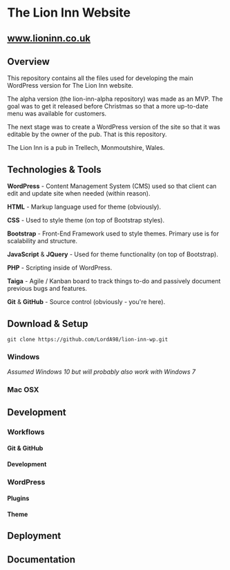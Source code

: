 # The Lion Inn Website
## www.lioninn.co.uk

## Overview

This repository contains all the files used for developing the main WordPress version for The Lion Inn website.  

The alpha version (the lion-inn-alpha repository) was made as an MVP.  The goal was to get it released before Christmas so that a more up-to-date menu was available for customers.

The next stage was to create a WordPress version of the site so that it was editable by the owner of the pub.  That is this repository.  

The Lion Inn is a pub in Trellech, Monmoutshire, Wales.

## Technologies & Tools

__WordPress__ - Content Management System (CMS) used so that client can edit and update site when needed (within reason).

__HTML__ - Markup language used for theme (obviously).

__CSS__ - Used to style theme (on top of Bootstrap styles).

__Bootstrap__ - Front-End Framework used to style themes.  Primary use is for scalability and structure.

__JavaScript__ & __JQuery__ - Used for theme functionality (on top of Bootstrap).

__PHP__ - Scripting inside of WordPress.

__Taiga__ - Agile / Kanban board to track things to-do and passively document previous bugs and features.

__Git__ & __GitHub__ - Source control (obviously - you're here).


## Download & Setup

```git clone https://github.com/LordA98/lion-inn-wp.git```

### Windows

_Assumed Windows 10 but will probably also work with Windows 7_



### Mac OSX



## Development

### Workflows

#### Git & GitHub

#### Development

### WordPress

#### Plugins

#### Theme



## Deployment 


## Documentation
